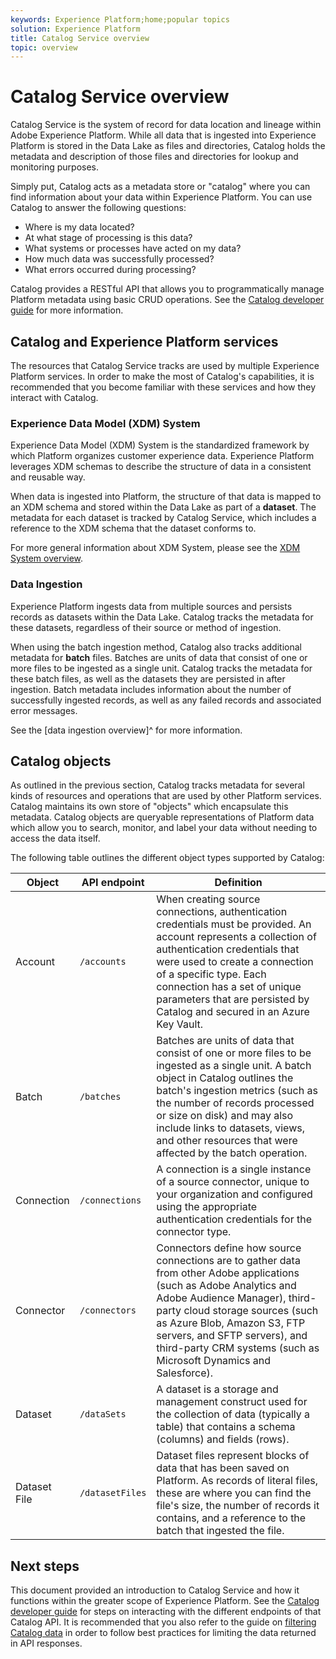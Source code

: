 ```yaml
---
keywords: Experience Platform;home;popular topics
solution: Experience Platform
title: Catalog Service overview
topic: overview
---
```


# Catalog Service overview

Catalog Service is the system of record for data location and lineage within Adobe Experience Platform. While all data that is ingested into Experience Platform is stored in the Data Lake as files and directories, Catalog holds the metadata and description of those files and directories for lookup and monitoring purposes. 

Simply put, Catalog acts as a metadata store or "catalog" where you can find information about your data within Experience Platform. You can use Catalog to answer the following questions:

* Where is my data located?
* At what stage of processing is this data?
* What systems or processes have acted on my data?
* How much data was successfully processed?
* What errors occurred during processing?

Catalog provides a RESTful API that allows you to programmatically manage Platform metadata using basic CRUD operations. See the [Catalog developer guide](api/getting-started.md) for more information.

## Catalog and Experience Platform services

The resources that Catalog Service tracks are used by multiple Experience Platform services. In order to make the most of Catalog's capabilities, it is recommended that you become familiar with these services and how they interact with Catalog.

### Experience Data Model (XDM) System

Experience Data Model (XDM) System is the standardized framework by which Platform organizes customer experience data. Experience Platform leverages XDM schemas to describe the structure of data in a consistent and reusable way.

When data is ingested into Platform, the structure of that data is mapped to an XDM schema and stored within the Data Lake as part of a **dataset**. The metadata for each dataset is tracked by Catalog Service, which includes a reference to the XDM schema that the dataset conforms to. 

For more general information about XDM System, please see the [XDM System overview](../xdm/home.md).

### Data Ingestion

Experience Platform ingests data from multiple sources and persists records as datasets within the Data Lake. Catalog tracks the metadata for these datasets, regardless of their source or method of ingestion.

When using the batch ingestion method, Catalog also tracks additional metadata for **batch** files. Batches are units of data that consist of one or more files to be ingested as a single unit. Catalog tracks the metadata for these batch files, as well as the datasets they are persisted in after ingestion. Batch metadata includes information about the number of successfully ingested records, as well as any failed records and associated error messages.

See the [data ingestion overview]^ for more information.

## Catalog objects

As outlined in the previous section, Catalog tracks metadata for several kinds of resources and operations that are used by other Platform services. Catalog maintains its own store of "objects" which encapsulate this metadata. Catalog objects are queryable representations of Platform data which allow you to search, monitor, and label your data without needing to access the data itself.

The following table outlines the different object types supported by Catalog:

|Object|API endpoint|Definition|
|---|---|---|
|Account|`/accounts`|When creating source connections, authentication credentials must be provided. An account represents a collection of authentication credentials that were used to create a connection of a specific type. Each connection has a set of unique parameters that are persisted by Catalog and secured in an Azure Key Vault.|
|Batch|`/batches`|Batches are units of data that consist of one or more files to be ingested as a single unit. A batch object in Catalog outlines the batch's ingestion metrics (such as the number of records processed or size on disk) and may also include links to datasets, views, and other resources that were affected by the batch operation.|
|Connection|`/connections`|A connection is a single instance of a source connector, unique to your organization and configured using the appropriate authentication credentials for the connector type.|
|Connector|`/connectors`|Connectors define how source connections are to gather data from other Adobe applications (such as Adobe Analytics and Adobe Audience Manager), third-party cloud storage sources (such as Azure Blob, Amazon S3, FTP servers, and SFTP servers), and third-party CRM systems (such as Microsoft Dynamics and Salesforce).|
|Dataset|`/dataSets`|A dataset is a storage and management construct used for the collection of data (typically a table) that contains a schema (columns) and fields (rows).|
|Dataset File|`/datasetFiles`|Dataset files represent blocks of data that has been saved on Platform. As records of literal files, these are where you can find the file's size, the number of records it contains, and a reference to the batch that ingested the file.|

## Next steps

This document provided an introduction to Catalog Service and how it functions within the greater scope of Experience Platform. See the [Catalog developer guide](api/getting-started.md) for steps on interacting with the different endpoints of that Catalog API. It is recommended that you also refer to the guide on [filtering Catalog data](api/filter-data.md) in order to follow best practices for limiting the data returned in API responses.